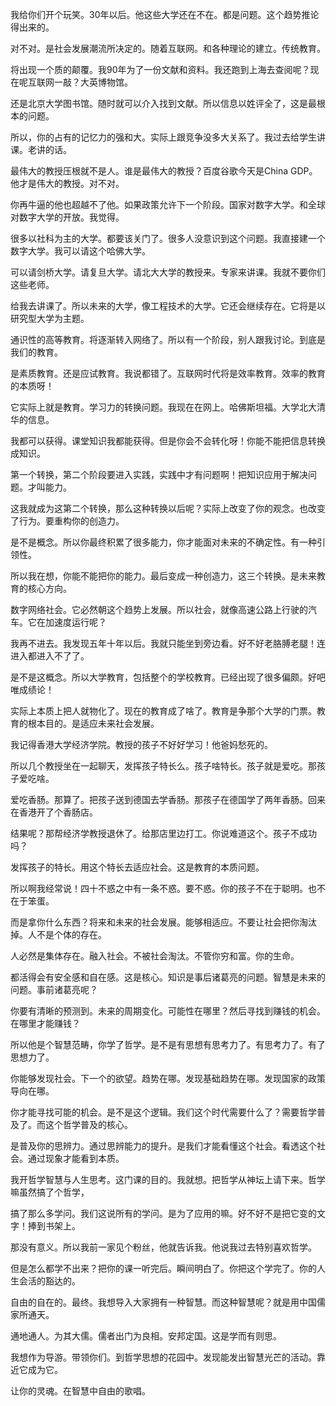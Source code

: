 我给你们开个玩笑。30年以后。他这些大学还在不在。都是问题。这个趋势推论得出来的。

对不对。是社会发展潮流所决定的。随着互联网。和各种理论的建立。传统教育。

将出现一个质的颠覆。我90年为了一份文献和资料。我还跑到上海去查阅呢？现在呢互联网一敲？大英博物馆。

还是北京大学图书馆。随时就可以介入找到文献。所以信息以姓评全了，这是最根本的问题。

所以，你的占有的记忆力的强和大。实际上跟竞争没多大关系了。我过去给学生讲课。老讲的话。

最伟大的教授压根就不是人。谁是最伟大的教授？百度谷歌今天是China GDP。他才是伟大的教授。对不对。

你再牛逼的他也超越不了他。如果政策允许下一个阶段。国家对数字大学。和全球对数字大学的开放。我觉得。

很多以社科为主的大学。都要该关门了。很多人没意识到这个问题。我直接建一个数字大学。我可以请这个哈佛大学。

可以请剑桥大学。请复旦大学。请北大大学的教授来。专家来讲课。我就不要你们这些老师。

给我去讲课了。所以未来的大学，像工程技术的大学。它还会继续存在。它将是以研究型大学为主题。

通识性的高等教育。将逐渐转入网络了。所以有一个阶段，别人跟我讨论。到底是我们的教育。

是素质教育。还是应试教育。我说都错了。互联网时代将是效率教育。效率的教育的本质呀！

它实际上就是教育。学习力的转换问题。我现在在网上。哈佛斯坦福。大学北大清华的信息。

我都可以获得。课堂知识我都能获得。但是你会不会转化呀！你能不能把信息转换成知识。

第一个转换，第二个阶段要进入实践，实践中才有问题啊！把知识应用于解决问题。才叫能力。

这我就成为这第二个转换，那么这种转换以后呢？实际上改变了你的观念。也改变了行为。要重构你的创造力。

是不是概念。所以你最终积累了很多能力，你才能面对未来的不确定性。有一种引领性。

所以我在想，你能不能把你的能力。最后变成一种创造力，这三个转换。是未来教育的核心方向。

数字网络社会。它必然朝这个趋势上发展。所以社会，就像高速公路上行驶的汽车。它在加速度运行呢？

我再不进去。我发现五年十年以后。我就只能坐到旁边看。好不好老胳膊老腿！连进入都进入不了了。

是不是这概念。所以大学教育，包括整个的学校教育。已经出现了很多偏颇。好吧唯成绩论！

实际上本质上把人就物化了。现在的教育成了啥了。教育是争那个大学的门票。教育的根本目的。是适应未来社会发展。

我记得香港大学经济学院。教授的孩子不好好学习！他爸妈愁死的。

所以几个教授坐在一起聊天，发挥孩子特长么。孩子啥特长。孩子就是爱吃。那孩子爱吃啥。

爱吃香肠。那算了。把孩子送到德国去学香肠。那孩子在德国学了两年香肠。回来在香港开了个香肠店。

结果呢？那帮经济学教授退休了。给那店里边打工。你说难道这个。孩子不成功吗？

发挥孩子的特长。用这个特长去适应社会。这是教育的本质问题。

所以啊我经常说！四十不惑之中有一条不惑。要不惑。你的孩子不在于聪明。也不在于笨蛋。

而是拿你什么东西？将来和未来的社会发展。能够相适应。不要让社会把你淘汰掉。人不是个体的存在。

人必然是集体存在。融入社会。不被社会淘汰。不管你穷和富。你的生命。

都活得会有安全感和自在感。这是核心。知识是事后诸葛亮的问题。智慧是未来的问题。事前诸葛亮呢？

你要有清晰的预测到。未来的周期变化。可能性在哪里？然后寻找到赚钱的机会。在哪里才能赚钱？

所以他是个智慧范畴，你学了哲学。是不是有思想有思考力了。有思考力了。有了思想力了。

你能够发现社会。下一个的欲望。趋势在哪。发现基础趋势在哪。发现国家的政策导向在哪。

你才能寻找可能的机会。是不是这个逻辑。我们这个时代需要什么了？需要哲学普及了。而这个哲学普及的核心。

是普及你的思辨力。通过思辨能力的提升。是我们才能看懂这个社会。看透这个社会。通过现象才能看到本质。

我开哲学智慧与人生思考。这门课的目的。我就想。把哲学从神坛上请下来。哲学嘛虽然搞了个哲学，

搞了那么多学问。我们这说所有的学问。是为了应用的嘛。好不好不是把它变的文字！捧到书架上。

那没有意义。所以我前一家见个粉丝，他就告诉我。他说我过去特别喜欢哲学。

但是怎么都学不出来？把你的课一听完后。瞬间明白了。你把这个学完了。你的人生会活的豁达的。

自由的自在的。最终。我想导入大家拥有一种智慧。而这种智慧呢？就是用中国儒家所通天。

通地通人。为其大儒。儒者出门为良相。安邦定国。这是学而有则思。

我想作为导游。带领你们。到哲学思想的花园中。发现能发出智慧光芒的活动。靠近它成为它。

让你的灵魂。在智慧中自由的歌唱。